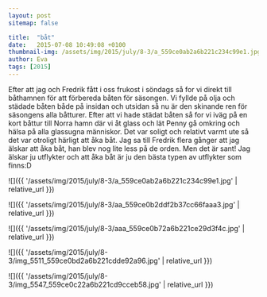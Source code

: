 ```yaml
---
layout: post
sitemap: false

title:  "båt"
date:   2015-07-08 10:49:08 +0100
thumbnail-img: /assets/img/2015/july/8-3/a_559ce0ab2a6b221c234c99e1.jpg
author: Eva
tags: [2015]
---
```


Efter att jag och Fredrik fått i oss frukost i söndags så for vi direkt till båthamnen för att förbereda båten för säsongen. Vi fyllde på olja och städade båten både på insidan och utsidan så nu är den skinande ren för säsongens alla båtturer. Efter att vi hade städat båten så for vi iväg på en kort båttur till Norra hamn där vi åt glass och lät Penny gå omkring och hälsa på alla glassugna människor. Det var soligt och relativt varmt ute så det var otroligt härligt att åka båt. Jag sa till Fredrik flera gånger att jag älskar att åka båt, han blev nog lite less på de orden. Men det är sant! Jag älskar ju utflykter och att åka båt är ju den bästa typen av utflykter som finns:D

![]({{ '/assets/img/2015/july/8-3/a_559ce0ab2a6b221c234c99e1.jpg'  | relative_url }})

![]({{ '/assets/img/2015/july/8-3/aa_559ce0b2ddf2b37cc66faaa3.jpg'  | relative_url }})

![]({{ '/assets/img/2015/july/8-3/aaa_559ce0b72a6b221ce29d3f4c.jpg'  | relative_url }})

![]({{ '/assets/img/2015/july/8-3/img_5511_559ce0bd2a6b221cdde92a96.jpg'  | relative_url }})

![]({{ '/assets/img/2015/july/8-3/img_5547_559ce0c22a6b221cd9cceb58.jpg'  | relative_url }})

